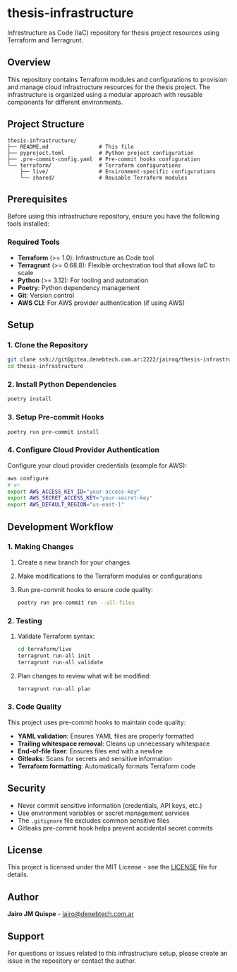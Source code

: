 # thesis-infrastructure

Infrastructure as Code (IaC) repository for thesis project resources using Terraform and Terragrunt.

## Overview

This repository contains Terraform modules and configurations to provision and manage cloud infrastructure resources for the thesis project. The infrastructure is organized using a modular approach with reusable components for different environments.

## Project Structure

```
thesis-infrastructure/
├── README.md                # This file
├── pyproject.toml           # Python project configuration
├── .pre-commit-config.yaml  # Pre-commit hooks configuration
└── terraform/               # Terraform configurations
    ├── live/                # Environment-specific configurations
    └── shared/              # Reusable Terraform modules
```

## Prerequisites

Before using this infrastructure repository, ensure you have the following tools installed:

### Required Tools

- **Terraform** (>= 1.0): Infrastructure as Code tool
- **Terragrunt** (>= 0.68.8): Flexible orchestration tool that allows IaC to scale
- **Python** (>= 3.12): For tooling and automation
- **Poetry**: Python dependency management
- **Git**: Version control
- **AWS CLI**: For AWS provider authentication (if using AWS)

## Setup

### 1. Clone the Repository

```bash
git clone ssh://git@gitea.denebtech.com.ar:2222/jairoq/thesis-infrastructure.git
cd thesis-infrastructure
```

### 2. Install Python Dependencies

```bash
poetry install
```

### 3. Setup Pre-commit Hooks

```bash
poetry run pre-commit install
```

### 4. Configure Cloud Provider Authentication

Configure your cloud provider credentials (example for AWS):

```bash
aws configure
# or
export AWS_ACCESS_KEY_ID="your-access-key"
export AWS_SECRET_ACCESS_KEY="your-secret-key"
export AWS_DEFAULT_REGION="us-east-1"
```

## Development Workflow

### 1. Making Changes

1. Create a new branch for your changes
2. Make modifications to the Terraform modules or configurations
3. Run pre-commit hooks to ensure code quality:

   ```bash
   poetry run pre-commit run --all-files
   ```

### 2. Testing

1. Validate Terraform syntax:

   ```bash
   cd terraform/live
   terragrunt run-all init
   terragrunt run-all validate
   ```

2. Plan changes to review what will be modified:

   ```bash
   terragrunt run-all plan
   ```

### 3. Code Quality

This project uses pre-commit hooks to maintain code quality:

- **YAML validation**: Ensures YAML files are properly formatted
- **Trailing whitespace removal**: Cleans up unnecessary whitespace
- **End-of-file fixer**: Ensures files end with a newline
- **Gitleaks**: Scans for secrets and sensitive information
- **Terraform formatting**: Automatically formats Terraform code

## Security

- Never commit sensitive information (credentials, API keys, etc.)
- Use environment variables or secret management services
- The `.gitignore` file excludes common sensitive files
- Gitleaks pre-commit hook helps prevent accidental secret commits

## License

This project is licensed under the MIT License - see the [LICENSE](LICENSE) file for details.

## Author

**Jairo JM Quispe** - [jairo@denebtech.com.ar](mailto:jairo@denebtech.com.ar)

## Support

For questions or issues related to this infrastructure setup, please create an issue in the repository or contact the author.
